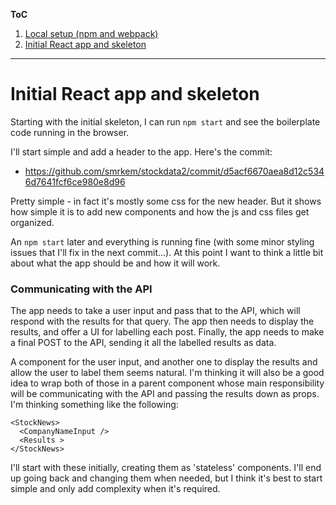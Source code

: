 **ToC**
1. [Local setup (npm and webpack)](https://github.com/smrkem/stockdata2/blob/master/docs/local-setup.md)
2. [Initial React app and skeleton](https://github.com/smrkem/stockdata2/blob/master/docs/initial-react-app.md)

***

# Initial React app and skeleton  

Starting with the initial skeleton, I can run `npm start` and see the boilerplate code running in the browser.  

I'll start simple and add a header to the app. Here's the commit:  
- https://github.com/smrkem/stockdata2/commit/d5acf6670aea8d12c5346d7641fcf6ce980e8d96  

Pretty simple - in fact it's mostly some css for the new header. But it shows how simple it is to add new components and how the js and css files get organized.

An `npm start` later and everything is running fine (with some minor styling issues that I'll fix in the next commit...). At this point I want to think a little bit about what the app should be and how it will work.

### Communicating with the API  
The app needs to take a user input and pass that to the API, which will respond with the results for that query. The app then needs to display the results, and offer a UI for labelling each post. Finally, the app needs to make a final POST to the API, sending it all the labelled results as data.  

A component for the user input, and another one to display the results and allow the user to label them seems natural. I'm thinking it will also be a good idea to wrap both of those in a parent component whose main responsibility will be communicating with the API and passing the results down as props.  I'm thinking something like the following:  

```
<StockNews>
  <CompanyNameInput />
  <Results >
</StockNews>
```  

I'll start with these initially, creating them as 'stateless' components. I'll end up going back and changing them when needed, but I think it's best to start simple and only add complexity when it's required.  
